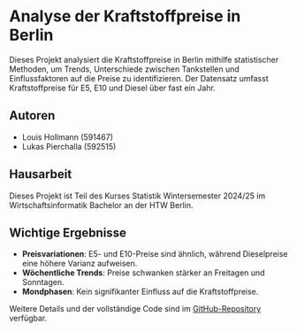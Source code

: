 # Analyse der Kraftstoffpreise in Berlin

Dieses Projekt analysiert die Kraftstoffpreise in Berlin mithilfe statistischer Methoden, um Trends, Unterschiede zwischen Tankstellen und Einflussfaktoren auf die Preise zu identifizieren. Der Datensatz umfasst Kraftstoffpreise für E5, E10 und Diesel über fast ein Jahr.

## Autoren
- Louis Hollmann (591467)
- Lukas Pierchalla (592515)

## Hausarbeit
Dieses Projekt ist Teil des Kurses Statistik Wintersemester 2024/25 im Wirtschaftsinformatik Bachelor an der HTW Berlin.

## Wichtige Ergebnisse
- **Preisvariationen**: E5- und E10-Preise sind ähnlich, während Dieselpreise eine höhere Varianz aufweisen.
- **Wöchentliche Trends**: Preise schwanken stärker an Freitagen und Sonntagen.
- **Mondphasen**: Kein signifikanter Einfluss auf die Kraftstoffpreise.

Weitere Details und der vollständige Code sind im [GitHub-Repository](https://github.com/LupierHN/statistikWiSe2425) verfügbar.